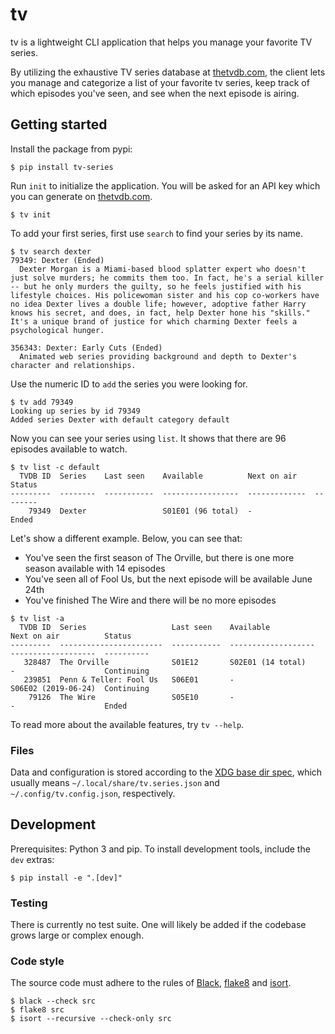 # tv

tv is a lightweight CLI application that helps you manage your favorite TV series.

By utilizing the exhaustive TV series database at [thetvdb.com](https://www.thetvdb.com/), the client lets you manage and categorize a list of your favorite tv series, keep track of which episodes you've seen, and see when the next episode is airing.

## Getting started

Install the package from pypi:

```
$ pip install tv-series
```

Run `init` to initialize the application. You will be asked for an API key which you can generate on [thetvdb.com](https://www.thetvdb.com/).

```
$ tv init
```

To add your first series, first use `search` to find your series by its name.

```
$ tv search dexter
79349: Dexter (Ended)
  Dexter Morgan is a Miami-based blood splatter expert who doesn't just solve murders; he commits them too. In fact, he's a serial killer -- but he only murders the guilty, so he feels justified with his lifestyle choices. His policewoman sister and his cop co-workers have no idea Dexter lives a double life; however, adoptive father Harry knows his secret, and does, in fact, help Dexter hone his "skills." It's a unique brand of justice for which charming Dexter feels a psychological hunger.

356343: Dexter: Early Cuts (Ended)
  Animated web series providing background and depth to Dexter's character and relationships.
```

Use the numeric ID to `add` the series you were looking for.

```
$ tv add 79349
Looking up series by id 79349
Added series Dexter with default category default
```

Now you can see your series using `list`. It shows that there are 96 episodes available to watch.

```
$ tv list -c default
  TVDB ID  Series    Last seen    Available          Next on air    Status
---------  --------  -----------  -----------------  -------------  --------
    79349  Dexter                 S01E01 (96 total)  -              Ended
```

Let's show a different example. Below, you can see that:

* You've seen the first season of The Orville, but there is one more season available with 14 episodes
* You've seen all of Fool Us, but the next episode will be available June 24th
* You've finished The Wire and there will be no more episodes

```
$ tv list -a
  TVDB ID  Series                   Last seen    Available            Next on air          Status
---------  -----------------------  -----------  -------------------  -------------------  ----------
   328487  The Orville              S01E12       S02E01 (14 total)    -                    Continuing
   239851  Penn & Teller: Fool Us   S06E01       -                    S06E02 (2019-06-24)  Continuing
    79126  The Wire                 S05E10       -                    -                    Ended
```

To read more about the available features, try `tv --help`.

### Files

Data and configuration is stored according to the [XDG base dir spec](https://specifications.freedesktop.org/basedir-spec/basedir-spec-latest.html), which usually means `~/.local/share/tv.series.json` and `~/.config/tv.config.json`, respectively.

## Development

Prerequisites: Python 3 and pip. To install development tools, include the `dev` extras:

```
$ pip install -e ".[dev]"
```

### Testing

There is currently no test suite. One will likely be added if the codebase grows large or complex enough.

### Code style

The source code must adhere to the rules of [Black](https://black.readthedocs.io/en/stable/), [flake8](https://gitlab.com/pycqa/flake8) and [isort](https://github.com/timothycrosley/isort).

```
$ black --check src
$ flake8 src
$ isort --recursive --check-only src
```
